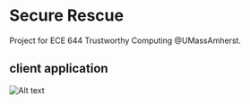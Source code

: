 # Secure Rescue
Project for ECE 644 Trustworthy Computing @UMassAmherst.

## client application

![Alt text](/img/client_app "client application")
